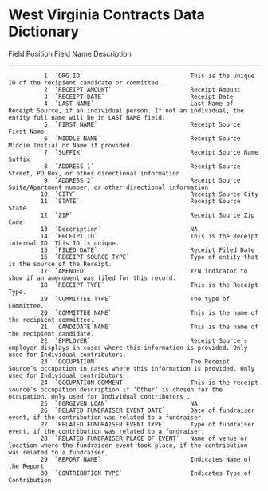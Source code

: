 # West Virginia Contracts Data Dictionary

 Field Position  Field Name                            Description                                                                                                                          
---------------  ------------------------------------  -------------------------------------------------------------------------------------------------------------------------------------
              1  `ORG ID`                              This is the unique ID of the recipient candidate or committee.                                                                       
              2  `RECEIPT AMOUNT`                      Receipt Amount                                                                                                                       
              3  `RECEIPT DATE`                        Receipt Date                                                                                                                         
              4  `LAST NAME`                           Last Name of Receipt Source, if an individual person. If not an individual, the entity full name will be in LAST NAME field.         
              5  `FIRST NAME`                          Receipt Source First Name                                                                                                            
              6  `MIDDLE NAME`                         Receipt Source Middle Initial or Name if provided.                                                                                   
              7  `SUFFIX`                              Receipt Source Name Suffix                                                                                                           
              8  `ADDRESS 1`                           Receipt Source Street, PO Box, or other directional information                                                                      
              9  `ADDRESS 2`                           Receipt Source Suite/Apartment number, or other directional information                                                              
             10  `CITY`                                Receipt Source City                                                                                                                  
             11  `STATE`                               Receipt Source State                                                                                                                 
             12  `ZIP`                                 Receipt Source Zip Code                                                                                                              
             13  `Description`                         NA                                                                                                                                   
             14  `RECEIPT ID`                          This is the Receipt internal ID. This ID is unique.                                                                                  
             15  `FILED DATE`                          Receipt Filed Date                                                                                                                   
             16  `RECEIPT SOURCE TYPE`                 Type of entity that is the source of the Receipt.                                                                                    
             17  `AMENDED`                             Y/N indicator to show if an amendment was filed for this record.                                                                     
             18  `RECEIPT TYPE`                        This is the Receipt Type.                                                                                                            
             19  `COMMITTEE TYPE`                      The type of Committee.                                                                                                               
             20  `COMMITTEE NAME`                      This is the name of the recipient committee.                                                                                         
             21  `CANDIDATE NAME`                      This is the name of the recipient candidate.                                                                                         
             22  `EMPLOYER`                            Receipt Source’s employer displays in cases where this information is provided. Only used for Individual contributors.               
             23  `OCCUPATION`                          The Receipt Source’s occupation in cases where this information is provided. Only used for Individual contributors .                 
             24  `OCCUPATION COMMENT`                  This is the receipt source’s occupation description if ‘Other’ is chosen for the occupation. Only used for Individual contributors . 
             25  `FORGIVEN LOAN`                       NA                                                                                                                                   
             26  `RELATED FUNDRAISER EVENT DATE`       Date of fundraiser event, if the contribution was related to a fundraiser.                                                           
             27  `RELATED FUNDRAISER EVENT TYPE`       Type of fundraiser event, if the contribution was related to a fundraiser.                                                           
             28  `RELATED FUNDRAISER PLACE OF EVENT`   Name of venue or location where the fundraiser event took place, if the contribution was related to a fundraiser.                    
             29  `REPORT NAME`                         Indicates Name of the Report                                                                                                         
             30  `CONTRIBUTION TYPE`                   Indicates Type of Contribution                                                                                                       
